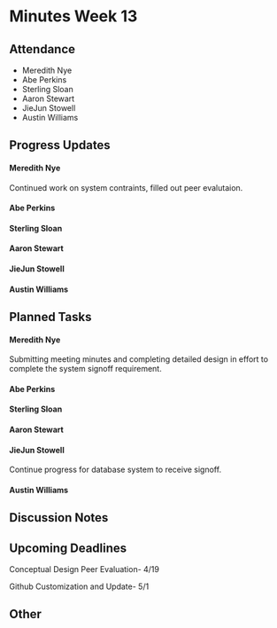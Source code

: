 # Minutes Week 13

## Attendance
   - Meredith Nye
   - Abe Perkins
   - Sterling Sloan
   - Aaron Stewart
   - JieJun Stowell
   - Austin Williams

## Progress Updates
#### Meredith Nye
Continued work on system contraints, filled out peer evalutaion. 
#### Abe Perkins
#### Sterling Sloan
#### Aaron Stewart
#### JieJun Stowell
#### Austin Williams

## Planned Tasks
#### Meredith Nye
Submitting meeting minutes and completing detailed design in effort to complete the system signoff requirement. 
#### Abe Perkins
#### Sterling Sloan
#### Aaron Stewart
#### JieJun Stowell
Continue progress for database system to receive signoff.
#### Austin Williams

## Discussion Notes

## Upcoming Deadlines
Conceptual Design Peer Evaluation- 4/19

Github Customization and Update- 5/1

## Other
